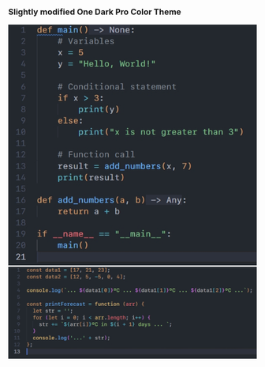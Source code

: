 ### Slightly modified One Dark Pro Color Theme

![Screenshot of my Theme - Python](./screenshots/vsc-showcase.jpg)
![Screenshot of my Theme - JavaScript](./screenshots/vsc-showcase2.jpg)
